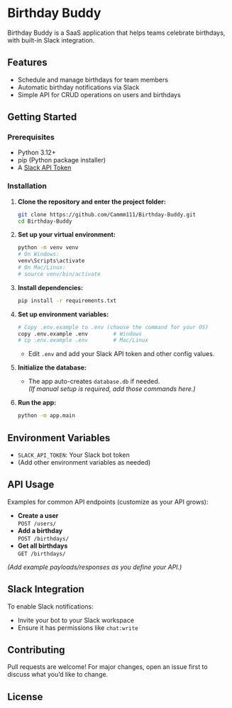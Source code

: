 # Birthday Buddy

Birthday Buddy is a SaaS application that helps teams celebrate birthdays, with built-in Slack integration.

## Features

- Schedule and manage birthdays for team members
- Automatic birthday notifications via Slack
- Simple API for CRUD operations on users and birthdays

## Getting Started

### Prerequisites

- Python 3.12+
- pip (Python package installer)
- A [Slack API Token](https://api.slack.com/)

### Installation

1. **Clone the repository and enter the project folder:**
    ```sh
    git clone https://github.com/Cammm111/Birthday-Buddy.git
    cd Birthday-Buddy
    ```

2. **Set up your virtual environment:**
    ```sh
    python -m venv venv
    # On Windows:
    venv\Scripts\activate
    # On Mac/Linux:
    # source venv/bin/activate
    ```

3. **Install dependencies:**
    ```sh
    pip install -r requirements.txt
    ```

4. **Set up environment variables:**
    ```sh
    # Copy .env.example to .env (choose the command for your OS)
    copy .env.example .env        # Windows
    # cp .env.example .env        # Mac/Linux
    ```
    - Edit `.env` and add your Slack API token and other config values.

5. **Initialize the database:**
    - The app auto-creates `database.db` if needed.  
      *(If manual setup is required, add those commands here.)*

6. **Run the app:**
    ```sh
    python -m app.main
    ```

## Environment Variables

- `SLACK_API_TOKEN`: Your Slack bot token
- (Add other environment variables as needed)

## API Usage

Examples for common API endpoints (customize as your API grows):

- **Create a user**  
  `POST /users/`
- **Add a birthday**  
  `POST /birthdays/`
- **Get all birthdays**  
  `GET /birthdays/`

*(Add example payloads/responses as you define your API.)*

## Slack Integration

To enable Slack notifications:
- Invite your bot to your Slack workspace
- Ensure it has permissions like `chat:write`

## Contributing

Pull requests are welcome! For major changes, open an issue first to discuss what you’d like to change.

## License

